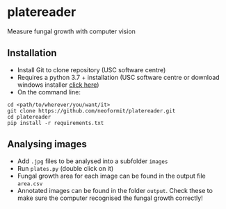 # platereader
Measure fungal growth with computer vision

## Installation

- Install Git to clone repository (USC software centre)
- Requires a python 3.7 + installation (USC software centre or download windows installer [click here](https://www.python.org/ftp/python/3.8.7/python-3.8.7-amd64.exe))
- On the command line:

```
cd <path/to/wherever/you/want/it>
git clone https://github.com/neoformit/platereader.git
cd platereader
pip install -r requirements.txt
```

## Analysing images

- Add `.jpg` files to be analysed into a subfolder `images`
- Run `plates.py` (double click on it)
- Fungal growth area for each image can be found in the output file `area.csv`
- Annotated images can be found in the folder `output`. Check these to make sure the computer recognised the fungal growth correctly!

